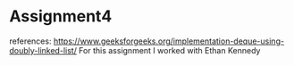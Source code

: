 # Assignment4
 references:
https://www.geeksforgeeks.org/implementation-deque-using-doubly-linked-list/
For this assignment I worked with Ethan Kennedy
